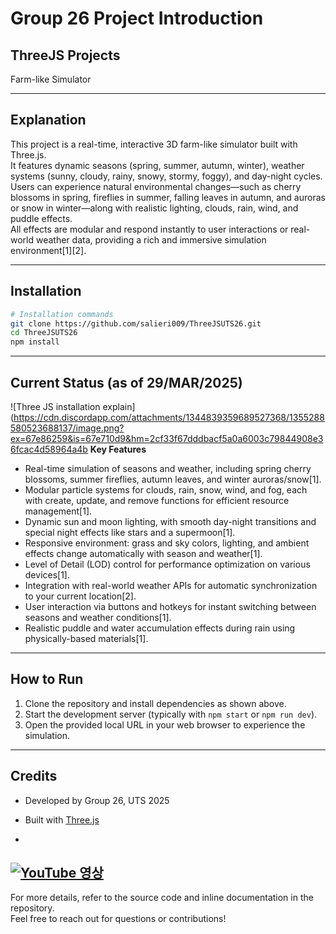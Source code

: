 # Group 26 Project Introduction

## **ThreeJS Projects**
Farm-like Simulator

---

## Explanation

This project is a real-time, interactive 3D farm-like simulator built with Three.js.  
It features dynamic seasons (spring, summer, autumn, winter), weather systems (sunny, cloudy, rainy, snowy, stormy, foggy), and day-night cycles.  
Users can experience natural environmental changes—such as cherry blossoms in spring, fireflies in summer, falling leaves in autumn, and auroras or snow in winter—along with realistic lighting, clouds, rain, wind, and puddle effects.  
All effects are modular and respond instantly to user interactions or real-world weather data, providing a rich and immersive simulation environment[1][2].

---

## **Installation**

```bash
# Installation commands
git clone https://github.com/salieri009/ThreeJSUTS26.git
cd ThreeJSUTS26
npm install
```

---

## **Current Status (as of 29/MAR/2025)**

![Three JS installation explain](https://cdn.discordapp.com/attachments/1344839359689527368/1355288580523688137/image.png?ex=67e86259&is=67e710d9&hm=2cf33f67dddbacf5a0a6003c79844908e36fcac4d58964a4b **Key Features**

- Real-time simulation of seasons and weather, including spring cherry blossoms, summer fireflies, autumn leaves, and winter auroras/snow[1].
- Modular particle systems for clouds, rain, snow, wind, and fog, each with create, update, and remove functions for efficient resource management[1].
- Dynamic sun and moon lighting, with smooth day-night transitions and special night effects like stars and a supermoon[1].
- Responsive environment: grass and sky colors, lighting, and ambient effects change automatically with season and weather[1].
- Level of Detail (LOD) control for performance optimization on various devices[1].
- Integration with real-world weather APIs for automatic synchronization to your current location[2].
- User interaction via buttons and hotkeys for instant switching between seasons and weather conditions[1].
- Realistic puddle and water accumulation effects during rain using physically-based materials[1].

---

## **How to Run**

1. Clone the repository and install dependencies as shown above.
2. Start the development server (typically with `npm start` or `npm run dev`).
3. Open the provided local URL in your web browser to experience the simulation.

---

## **Credits**

- Developed by Group 26, UTS 2025
- Built with [Three.js](https://threejs.org/)

- 
[![YouTube 영상](https://img.youtube.com/vi/OhrsFjwetAg/0.jpg)](https://youtu.be/OhrsFjwetAg)
---

For more details, refer to the source code and inline documentation in the repository.  
Feel free to reach out for questions or contributions!



